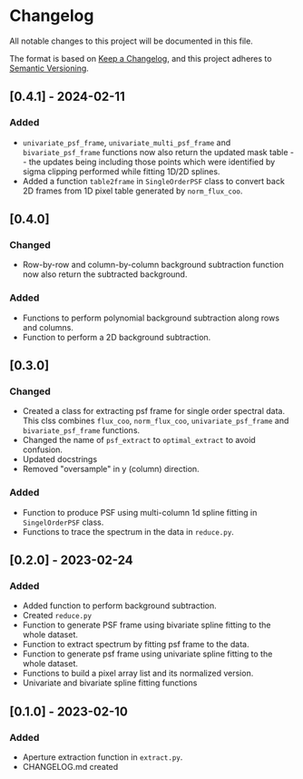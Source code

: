 # Changelog

All notable changes to this project will be documented in this file.

The format is based on [Keep a Changelog](https://keepachangelog.com/en/1.0.0/),
and this project adheres to [Semantic Versioning](https://semver.org/spec/v2.0.0.html).

## [0.4.1] - 2024-02-11

### Added

- `univariate_psf_frame`, `univariate_multi_psf_frame` and `bivariate_psf_frame` functions now also return the updated mask table -- the updates being including those points which were identified by sigma clipping performed while fitting 1D/2D splines.
- Added a function `table2frame` in `SingleOrderPSF` class to convert back 2D frames from 1D pixel table generated by `norm_flux_coo`.

## [0.4.0]

### Changed

- Row-by-row and column-by-column background subtraction function now also return the subtracted background.

### Added

- Functions to perform polynomial background subtraction along rows and columns.
- Function to perform a 2D background subtraction.

## [0.3.0]

### Changed

- Created a class for extracting psf frame for single order spectral data. This clss combines `flux_coo`, `norm_flux_coo`, `univariate_psf_frame` and `bivariate_psf_frame` functions.
- Changed the name of `psf_extract` to `optimal_extract` to avoid confusion.
- Updated docstrings
- Removed "oversample" in y (column) direction.

### Added

- Function to produce PSF using multi-column 1d spline fitting in `SingelOrderPSF` class.
- Functions to trace the spectrum in the data in `reduce.py`.

## [0.2.0] - 2023-02-24

### Added

- Added function to perform background subtraction.
- Created `reduce.py`
- Function to generate PSF frame using bivariate spline fitting to the whole dataset.
- Function to extract spectrum by fitting psf frame to the data.
- Function to generate psf frame using univariate spline fitting to the whole dataset.
- Functions to build a pixel array list and its normalized version.
- Univariate and bivariate spline fitting functions

## [0.1.0] - 2023-02-10

### Added

- Aperture extraction function in `extract.py`.
- CHANGELOG.md created